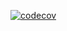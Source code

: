 [![codecov](https://codecov.io/github/tterwq/terleeva_ratnichenko/branch/main/graph/badge.svg?token=JFYT5BV3W6)](https://codecov.io/github/tterwq/terleeva_ratnichenko)

